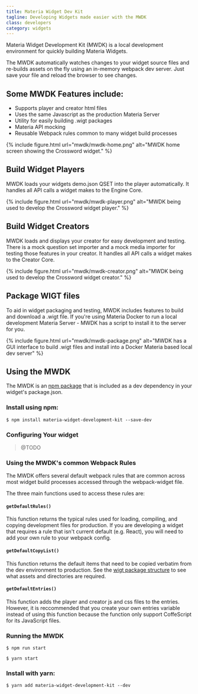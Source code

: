 ```yaml
---
title: Materia Widget Dev Kit
tagline: Developing Widgets made easier with the MWDK
class: developers
category: widgets
---
```


Materia Widget Development Kit (MWDK) is a local development environment for quickly building Materia Widgets.

The MWDK automatically watches changes to your widget source files and re-builds assets on the fly using an in-memory webpack dev server. Just save your file and reload the browser to see changes.

## Some MWDK Features include:

* Supports player and creator html files
* Uses the same Javascript as the production Materia Server
* Utility for easily building .wigt packages
* Materia API mocking
* Reusable Webpack rules common to many widget build processes

{% include figure.html
	url="mwdk/mwdk-home.png"
	alt="MWDK home screen showing the Crossword widget."
%}


## Build Widget Players

MWDK loads your widgets demo.json QSET into the player automatically.  It handles all API calls a widget makes to the Engine Core.

{% include figure.html
	url="mwdk/mwdk-player.png"
	alt="MWDK being used to develop the Crossword widget player."
%}


## Build Widget Creators

MWDK loads and displays your creator for easy development and testing. There is a mock question set importer and a mock media importer for testing those features in your creator. It handles all API calls a widget makes to the Creator Core.

{% include figure.html
	url="mwdk/mwdk-creator.png"
	alt="MWDK being used to develop the Crossword widget creator."
%}


## Package WIGT files

To aid in widget packaging and testing, MWDK includes features to build and download a .wigt file.  If you're using Materia Docker to run a local development Materia Server - MWDK has a script to install it to the server for you.

{% include figure.html
	url="mwdk/mwdk-package.png"
	alt="MWDK has a GUI interface to build .wigt files and install into a Docker Materia based local dev server"
%}



## Using the MWDK

The MWDK is an [npm package](https://www.npmjs.com/package/materia-widget-development-kit) that is included as a dev dependency in your widget's package.json.

### Install using npm:

```shell
$ npm install materia-widget-development-kit --save-dev
```

### Configuring Your widget

> @TODO

### Using the MWDK's common Webpack Rules

The MWDK offers several default webpack rules that are common across most widget build processes accessed through the webpack-widget file.

The three main functions used to access these rules are:

#### `getDefaultRules()`

This function returns the typical rules used for loading, compiling, and copying development files for production. If you are developing a widget that requires a rule that isn't current default (e.g. React), you will need to add your own rule to your webpack config.

#### `getDefaultCopyList()`

This function returns the default items that need to be copied verbatim from the dev environment to production. See the [wigt package structure](wigt-package.html) to see what assets and directories are required.

#### `getDefaultEntries()`

This function adds the player and creator js and css files to the entries. However, it is reccommended that you create your own entries variable instead of using this function because the function only support CoffeScript for its JavaScript files.

### Running the MWDK


```shell
$ npm run start
```

```shell
$ yarn start
```

### Install with yarn:

```shell
$ yarn add materia-widget-development-kit --dev
```
